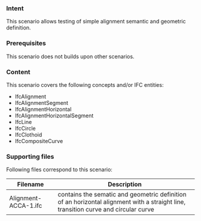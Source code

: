 ### Intent

This scenario allows testing of simple alignment semantic and geometric definition.

### Prerequisites

This scenario does not builds upon other scenarios.

### Content

This scenario covers the following concepts and/or IFC entities:

- IfcAlignment
- IfcAlignmentSegment
- IfcAlignmentHorizontal
- IfcAlignmentHorizontalSegment
- IfcLine
- IfcCircle
- IfcClothoid
- IfcCompositeCurve


### Supporting files

Following files correspond to this scenario:

| Filename                          | Description                                 |
|-----------------------------------|---------------------------------------------|
| Alignment-ACCA-1.ifc              | contains the sematic and geometric definition of an horizontal alignment with a straight line, transition curve and circular curve |
